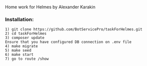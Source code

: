 Home work for Helmes by Alexander Karakin

### Installation:
```
1) git clone https://github.com/BotServicePro/taskForHelmes.git
2) cd taskForHelmes
3) composer update
Ensure that you have configured DB connection on .env file
4) make migrate
5) make seed
6) make start
7) go to route /show
```